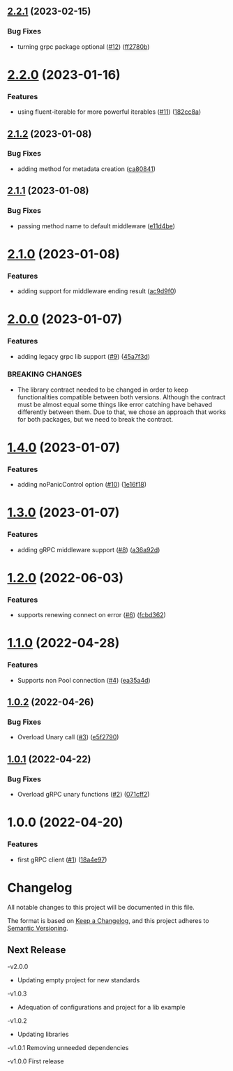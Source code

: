 ## [2.2.1](https://github.com/Codibre/grpc-base-client/compare/v2.2.0...v2.2.1) (2023-02-15)


### Bug Fixes

* turning grpc package optional ([#12](https://github.com/Codibre/grpc-base-client/issues/12)) ([ff2780b](https://github.com/Codibre/grpc-base-client/commit/ff2780b6ad48f1c08dc6007af3f540752b9b67d5))

# [2.2.0](https://github.com/Codibre/grpc-base-client/compare/v2.1.2...v2.2.0) (2023-01-16)


### Features

* using fluent-iterable for more powerful iterables ([#11](https://github.com/Codibre/grpc-base-client/issues/11)) ([182cc8a](https://github.com/Codibre/grpc-base-client/commit/182cc8a74bf80e301092e659486a259fdc7479e8))

## [2.1.2](https://github.com/Codibre/grpc-base-client/compare/v2.1.1...v2.1.2) (2023-01-08)


### Bug Fixes

* adding method for metadata creation ([ca80841](https://github.com/Codibre/grpc-base-client/commit/ca808417994688553dab7cb7557acba18b5fada7))

## [2.1.1](https://github.com/Codibre/grpc-base-client/compare/v2.1.0...v2.1.1) (2023-01-08)


### Bug Fixes

* passing method name to default middleware ([e11d4be](https://github.com/Codibre/grpc-base-client/commit/e11d4beb0adf7c3842d433c64ed151010216dab2))

# [2.1.0](https://github.com/Codibre/grpc-base-client/compare/v2.0.0...v2.1.0) (2023-01-08)


### Features

* adding support for middleware ending result ([ac9d9f0](https://github.com/Codibre/grpc-base-client/commit/ac9d9f04a8af272d7808b27881edff787b3eebeb))

# [2.0.0](https://github.com/Codibre/grpc-base-client/compare/v1.4.0...v2.0.0) (2023-01-07)


### Features

* adding legacy grpc lib support ([#9](https://github.com/Codibre/grpc-base-client/issues/9)) ([45a7f3d](https://github.com/Codibre/grpc-base-client/commit/45a7f3d89c81a00afc63cf71061aa94aa4b78b1a))


### BREAKING CHANGES

* The library contract needed to be changed in order to keep functionalities compatible between both versions.
Although the contract must be almost equal some things like error catching have behaved differently between them. Due to that,
we chose an approach that works for both packages, but we need to break the contract.

# [1.4.0](https://github.com/Codibre/grpc-base-client/compare/v1.3.0...v1.4.0) (2023-01-07)


### Features

* adding noPanicControl option ([#10](https://github.com/Codibre/grpc-base-client/issues/10)) ([1e16f18](https://github.com/Codibre/grpc-base-client/commit/1e16f188a615495df44d5f436cd2b213d9dae3f4))

# [1.3.0](https://github.com/Codibre/grpc-base-client/compare/v1.2.0...v1.3.0) (2023-01-07)


### Features

* adding gRPC middleware support ([#8](https://github.com/Codibre/grpc-base-client/issues/8)) ([a36a92d](https://github.com/Codibre/grpc-base-client/commit/a36a92d5829986949082208891ced81ecbc6ffc3))

# [1.2.0](https://github.com/Codibre/grpc-base-client/compare/v1.1.0...v1.2.0) (2022-06-03)


### Features

* supports renewing connect on error ([#6](https://github.com/Codibre/grpc-base-client/issues/6)) ([fcbd362](https://github.com/Codibre/grpc-base-client/commit/fcbd3624a64156a3907423ef1596bab1653b7683))

# [1.1.0](https://github.com/Codibre/grpc-base-client/compare/v1.0.2...v1.1.0) (2022-04-28)


### Features

* Supports non Pool connection ([#4](https://github.com/Codibre/grpc-base-client/issues/4)) ([ea35a4d](https://github.com/Codibre/grpc-base-client/commit/ea35a4dc5120a625e0b1036e0cc688bbadd99e76))

## [1.0.2](https://github.com/Codibre/grpc-base-client/compare/v1.0.1...v1.0.2) (2022-04-26)


### Bug Fixes

* Overload Unary call ([#3](https://github.com/Codibre/grpc-base-client/issues/3)) ([e5f2790](https://github.com/Codibre/grpc-base-client/commit/e5f2790c30dbf85119ad1544ee6de2f103c01661))

## [1.0.1](https://github.com/Codibre/grpc-base-client/compare/v1.0.0...v1.0.1) (2022-04-22)


### Bug Fixes

* Overload gRPC unary functions ([#2](https://github.com/Codibre/grpc-base-client/issues/2)) ([071cff2](https://github.com/Codibre/grpc-base-client/commit/071cff28168d3bc03085b2be5a27a238b64b55bc))

# 1.0.0 (2022-04-20)


### Features

* first gRPC client ([#1](https://github.com/Codibre/grpc-base-client/issues/1)) ([18a4e97](https://github.com/Codibre/grpc-base-client/commit/18a4e97c4845b40863314ec914f04859c0924567))

# Changelog
  All notable changes to this project will be documented in this file.

  The format is based on [Keep a Changelog](https://keepachangelog.com/en/1.0.0/),
  and this project adheres to [Semantic Versioning](https://semver.org/spec/v2.0.0.html).

  ## Next Release



-v2.0.0

- Updating empty project for new standards

-v1.0.3

- Adequation of configurations and project for a lib example

-v1.0.2

- Updating libraries


-v1.0.1
  Removing unneeded dependencies

-v1.0.0
  First release
